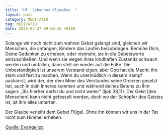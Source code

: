 ```yaml
---
title: "Hl. Johannes Klimakos  "
layout: post
category: MEDITATIO
tag: MEDITATIO
date: 2025-07-27 09:00:36 +0100
---
```

Solange wir noch nicht zum wahren Gebet gelangt sind, gleichen wir Menschen, die anfangen, Kindern das Laufen beizubringen.
Bemühe Dich, Deine Gedanken zu erheben, oder vielmehr, sie in die Gebetsworte einzuschließen. Und wenn sie wegen ihres kindhaften Zustands schwach werden und umfallen, dann stell sie wieder auf die Füße.<!--more--> Die Unbeständigkeit ist unserem Verstand eigen, aber Gott hat die Macht, ihn stark und fest zu machen. Wenn du unermüdlich in diesem Kampf ausharrst, wird der, der dem Meer des Verstandes seine Grenzen gesetzt hat, auch in dein Inneres kommen und während deines Betens zu ihm sagen: „Bis hierher darfst du und nicht weiter“ (Ijob 38,11). Der Geist [des Menschen] kann nicht gefesselt werden, doch wo der Schöpfer des Geistes ist, ist ihm alles untertan.
 
Der Glaube verleiht dem Gebet Flügel. Ohne ihn können wir uns in der Tat nicht zum Himmel erheben.


[Quelle: Evangelizo](https://evangeliumtagfuertag.org/DE/gospel)